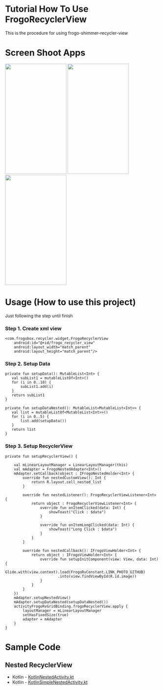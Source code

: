 # Tutorial How To Use FrogoRecyclerView
This is the procedure for using frogo-shimmer-recycler-view

# Screen Shoot Apps
<span align="center"><img width="200px" height="360px" src="https://raw.githubusercontent.com/amirisback/frogo-recycler-view/master/docs/image/ss_nested_menu.png"></span>
<span align="center"><img width="200px" height="360px" src="https://raw.githubusercontent.com/amirisback/frogo-recycler-view/master/docs/image/ss_nested_simple.png"></span>
<span align="center"><img width="200px" height="360px" src="https://raw.githubusercontent.com/amirisback/frogo-recycler-view/master/docs/image/ss_nested.gif"></span>

# Usage (How to use this project)
Just following the step until finish
    
### Step 1. Create xml view
    
    <com.frogobox.recycler.widget.FrogoRecyclerView
        android:id="@+id/frogo_recycler_view"
        android:layout_width="match_parent"
        android:layout_height="match_parent"/>
    
    	 	
### Step 2. Setup Data

    private fun setupData(): MutableList<Int> {
       val subList1 = mutableListOf<Int>()
       for (i in 0..10) {
           subList1.add(i)
       }
       return subList1
    }

    private fun setupDataNested(): MutableList<MutableList<Int>> {
       val list = mutableListOf<MutableList<Int>>()
       for (i in 0..5) {
           list.add(setupData())
       }
       return list
    }

### Step 3. Setup RecyclerView

    private fun setupRecyclerView() {

        val mLinearLayoutManager = LinearLayoutManager(this)
        val mAdapter = FrogoNestedAdapter<Int>()
        mAdapter.setCallback(object : IFrogoNestedHolder<Int> {
            override fun nestedCustomView(): Int {
                return R.layout.cell_nested_list
            }

            override fun nestedListener(): FrogoRecyclerViewListener<Int> {
                return object : FrogoRecyclerViewListener<Int> {
                    override fun onItemClicked(data: Int) {
                        showToast("Click : $data")
                    }

                    override fun onItemLongClicked(data: Int) {
                        showToast("Long Click : $data")
                    }
                }
            }

            override fun nestedCallback(): IFrogoViewHolder<Int> {
                return object : IFrogoViewHolder<Int> {
                    override fun setupInitComponent(view: View, data: Int) {
                        Glide.with(view.context).load(FrogoRvConstant.LINK_PHOTO_GITHUB)
                            .into(view.findViewById(R.id.image))
                    }
                }
            }
        })
        mAdapter.setupNestedView()
        mAdapter.setupDataNested(setupDataNested())
        activityFrogoRvGridBinding.frogoRecyclerView.apply {
            layoutManager = mLinearLayoutManager
            setHasFixedSize(true)
            adapter = mAdapter
        }
    }


# Sample Code 
## Nested RecyclerView
- Kotlin - [KotlinNestedActivity.kt](https://github.com/amirisback/frogo-recycler-view/blob/master/app/src/main/java/com/frogobox/recycler/kotlinsample/usingadapter/KotlinNestedActivity.kt)
- Kotlin - [KotlinSimpleNestedActivity.kt](https://github.com/amirisback/frogo-recycler-view/blob/master/app/src/main/java/com/frogobox/recycler/kotlinsample/usingadapter/KotlinSimpleNestedActivity.kt)
